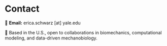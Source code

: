 # Contact

📧 **Email:** erica.schwarz [at] yale.edu

📍 Based in the U.S., open to collaborations in biomechanics, computational modeling, and data-driven mechanobiology.
